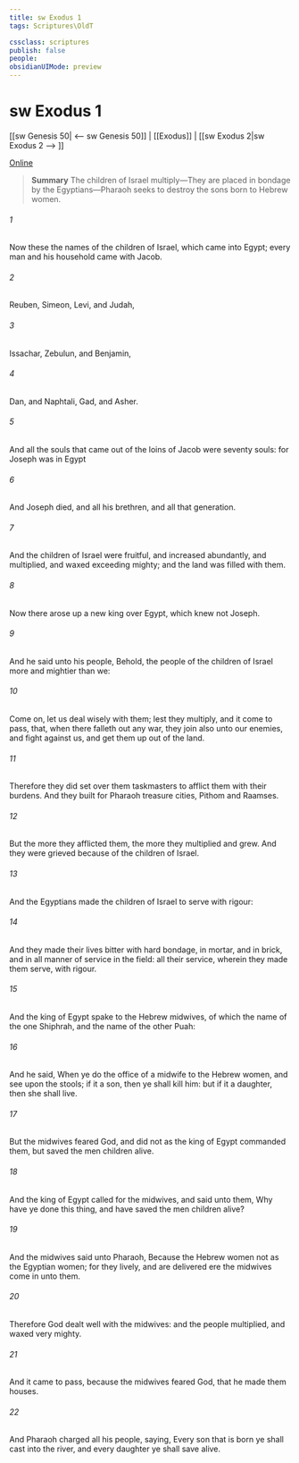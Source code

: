 ```yaml
---
title: sw Exodus 1
tags: Scriptures\OldT

cssclass: scriptures
publish: false
people:
obsidianUIMode: preview
---
```


# sw Exodus 1
[[sw Genesis 50| <-- sw Genesis 50]] | [[Exodus]] | [[sw Exodus 2|sw Exodus 2 --> ]]

[Online](https://churchofjesuschrist.org/study/scriptures/ot/ex/1?lang=eng)

> __Summary__
The children of Israel multiply—They are placed in bondage by the Egyptians—Pharaoh seeks to destroy the sons born to Hebrew women.

###### 1 
Now these  the names of the children of Israel, which came into Egypt; every man and his household came with Jacob.

###### 2 
Reuben, Simeon, Levi, and Judah,

###### 3 
Issachar, Zebulun, and Benjamin,

###### 4 
Dan, and Naphtali, Gad, and Asher.

###### 5 
And all the souls that came out of the loins of Jacob were seventy souls: for Joseph was in Egypt 

###### 6 
And Joseph died, and all his brethren, and all that generation.

###### 7 
And the children of Israel were fruitful, and increased abundantly, and multiplied, and waxed exceeding mighty; and the land was filled with them.

###### 8 
Now there arose up a new king over Egypt, which knew not Joseph.

###### 9 
And he said unto his people, Behold, the people of the children of Israel  more and mightier than we:

###### 10 
Come on, let us deal wisely with them; lest they multiply, and it come to pass, that, when there falleth out any war, they join also unto our enemies, and fight against us, and  get them up out of the land.

###### 11 
Therefore they did set over them taskmasters to afflict them with their burdens. And they built for Pharaoh treasure cities, Pithom and Raamses.

###### 12 
But the more they afflicted them, the more they multiplied and grew. And they were grieved because of the children of Israel.

###### 13 
And the Egyptians made the children of Israel to serve with rigour:

###### 14 
And they made their lives bitter with hard bondage, in mortar, and in brick, and in all manner of service in the field: all their service, wherein they made them serve,  with rigour.

###### 15 
And the king of Egypt spake to the Hebrew midwives, of which the name of the one  Shiphrah, and the name of the other Puah:

###### 16 
And he said, When ye do the office of a midwife to the Hebrew women, and see  upon the stools; if it  a son, then ye shall kill him: but if it  a daughter, then she shall live.

###### 17 
But the midwives feared God, and did not as the king of Egypt commanded them, but saved the men children alive.

###### 18 
And the king of Egypt called for the midwives, and said unto them, Why have ye done this thing, and have saved the men children alive?

###### 19 
And the midwives said unto Pharaoh, Because the Hebrew women  not as the Egyptian women; for they  lively, and are delivered ere the midwives come in unto them.

###### 20 
Therefore God dealt well with the midwives: and the people multiplied, and waxed very mighty.

###### 21 
And it came to pass, because the midwives feared God, that he made them houses.

###### 22 
And Pharaoh charged all his people, saying, Every son that is born ye shall cast into the river, and every daughter ye shall save alive.

